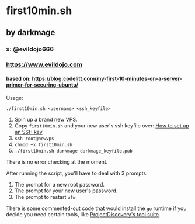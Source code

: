 # first10min.sh
## by darkmage
### x: @evildojo666
### https://www.evildojo.com
#### based on: https://blog.codelitt.com/my-first-10-minutes-on-a-server-primer-for-securing-ubuntu/

Usage:

```
./first10min.sh <username> <ssh_keyfile>
```

1. Spin up a brand new VPS.
2. Copy `first10min.sh` and your new user's ssh keyfile over: [How to set up an SSH key](https://www.google.com/search?q=set+up+an+ssh+key)
3. `ssh root@newvps`
4. `chmod +x first10min.sh`
5. `./first10min.sh darkmage darkmage_keyfile.pub`

There is no error checking at the moment.

After running the script, you'll have to deal with 3 prompts:

1. The prompt for a new root password.
2. The prompt for your new user's password.
3. The prompt to restart `ufw`.

There is some commented-out code that would install the `go` runtime if you decide you need certain tools, like [ProjectDiscovery's tool suite](https://github.com/projectdiscovery/).



